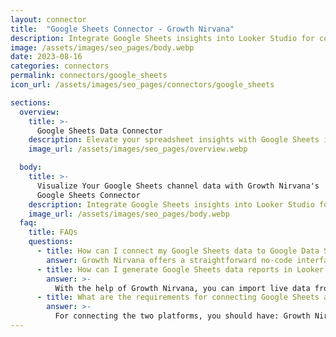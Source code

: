 ```yaml
---
layout: connector
title:  "Google Sheets Connector - Growth Nirvana"
description: Integrate Google Sheets insights into Looker Studio for comprehensive spreadsheet analytics that guide your data-driven strategies.
image: /assets/images/seo_pages/body.webp
date: 2023-08-16
categories: connectors
permalink: connectors/google_sheets
icon_url: /assets/images/seo_pages/connectors/google_sheets

sections:
  overview:
    title: >-
      Google Sheets Data Connector
    description: Elevate your spreadsheet insights with Google Sheets integration. Seamlessly merge spreadsheet data from Google Sheets with Looker Studio's analytical capabilities, unlocking insights that drive data analysis, reporting strategies, and operational excellence.
    image_url: /assets/images/seo_pages/overview.webp

  body:
    title: >-
      Visualize Your Google Sheets channel data with Growth Nirvana's
      Google Sheets Connector
    description: Integrate Google Sheets insights into Looker Studio for comprehensive spreadsheet analytics that guide your data-driven strategies.
    image_url: /assets/images/seo_pages/body.webp
  faq:
    title: FAQs
    questions:
      - title: How can I connect my Google Sheets data to Google Data Studio/Looker Studio?
        answer: Growth Nirvana offers a straightforward no-code interface to connect to Google Sheets data sources.
      - title: How can I generate Google Sheets data reports in Looker Studio?
        answer: >-
          With the help of Growth Nirvana, you can import live data from Google Sheets into Looker Studio. These data can be viewed in charts, tables, and dashboards to generate branded reports that can be shared instantly.
      - title: What are the requirements for connecting Google Sheets and Looker Studio?
        answer: >-
          For connecting the two platforms, you should have: Growth Nirvana Account and Google Sheets Ads Account
---
```

